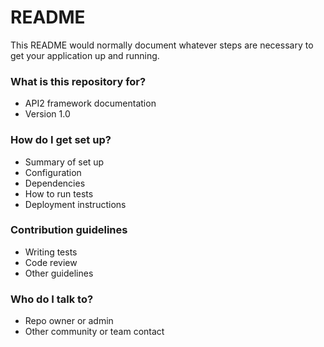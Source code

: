 # README #

This README would normally document whatever steps are necessary to get your application up and running.

### What is this repository for? ###

* API2 framework documentation
* Version 1.0

### How do I get set up? ###

* Summary of set up
* Configuration
* Dependencies
* How to run tests
* Deployment instructions

### Contribution guidelines ###

* Writing tests
* Code review
* Other guidelines

### Who do I talk to? ###

* Repo owner or admin
* Other community or team contact